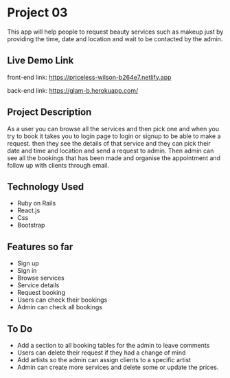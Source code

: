 Project 03
=================================

This app will help people to request beauty services such as makeup just by providing the time, date and location and wait to be contacted by the admin.

Live Demo Link
---------------------------------
front-end link:
https://priceless-wilson-b264e7.netlify.app

back-end link:
https://glam-b.herokuapp.com/

Project Description
---------------------------------
As a user you can browse all the services and then pick one and when you try to book it takes you to login page to login or signup to be able to make a request. then they see the details of that service and they can pick their date and time and location and send a request to admin. Then admin can see all the bookings that has been made and organise the appointment and follow up with clients through email.

Technology Used
----------------------------------
- Ruby on Rails
- React.js
- Css
- Bootstrap

Features so far
----------------------------------
- Sign up
- Sign in
- Browse services
- Service details
- Request booking
- Users can check their bookings
- Admin can check all bookings

To Do
----------------------------------
- Add a section to all booking tables for the admin to leave comments
- Users can delete their request if they had a change of mind
- Add artists so the admin can assign clients to a specific artist
- Admin can create more services and delete some or update the prices.
